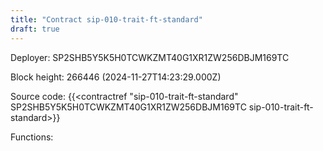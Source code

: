 ```yaml
---
title: "Contract sip-010-trait-ft-standard"
draft: true
---
```

Deployer: SP2SHB5Y5K5H0TCWKZMT40G1XR1ZW256DBJM169TC


 



Block height: 266446 (2024-11-27T14:23:29.000Z)

Source code: {{<contractref "sip-010-trait-ft-standard" SP2SHB5Y5K5H0TCWKZMT40G1XR1ZW256DBJM169TC sip-010-trait-ft-standard>}}

Functions:


